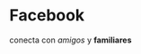 <!doctype html>
<html>
<head>
<title> my first web site </title>
</head>
<body>
<h1> Facebook</h1>
<p> conecta con <em>amigos</em> y <strong>familiares</strong></p>
</body>
</html>

